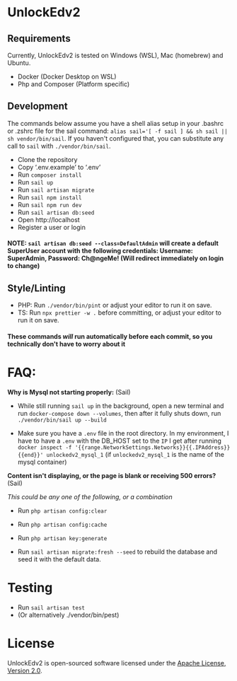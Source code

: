 # UnlockEdv2

## Requirements

Currently, UnlockEdv2 is tested on Windows (WSL), Mac (homebrew) and Ubuntu.

-   Docker (Docker Desktop on WSL)
-   Php and Composer (Platform specific)

## Development

The commands below assume you have a shell alias setup in your .bashrc or .zshrc file for the sail command: `alias sail='[ -f sail ] && sh sail || sh vendor/bin/sail`. If you haven't configured that, you can substitute any call to `sail` with `./vendor/bin/sail`.

-   Clone the repository
-   Copy ‘.env.example’ to ‘.env’
-   Run `composer install`
-   Run `sail up`
-   Run `sail artisan migrate`
-   Run `sail npm install`
-   Run `sail npm run dev`
-   Run `sail artisan db:seed`
-   Open http://localhost
-   Register a user or login

#### NOTE: `sail artisan db:seed --class=DefaultAdmin` will create a default SuperUser account with the following credentials: Username: SuperAdmin, Password: Ch@ngeMe! (Will redirect immediately on login to change)

## Style/Linting

-   PHP: Run `./vendor/bin/pint` or adjust your editor to run it on save.
-   TS: Run `npx prettier -w .` before committing, or adjust your editor to run it on save.

#### These commands _will_ run automatically before each commit, so you technically don't have to worry about it

# FAQ:

**Why is Mysql not starting properly:** (Sail)

-   While still running `sail up` in the background, open a new terminal and run `docker-compose down --volumes`, then after it fully shuts down, run `./vendor/bin/sail up --build`

-   Make sure you have a `.env` file in the root directory. In my environment, I have to have a `.env` with the DB_HOST set to the `IP` I get after running `docker inspect -f '{{range.NetworkSettings.Networks}}{{.IPAddress}}{{end}}' unlockedv2_mysql_1` (if `unlockedv2_mysql_1` is the name of the mysql container)

**Content isn't displaying, or the page is blank or receiving 500 errors?** (Sail)

_This could be any one of the following, or a combination_

-   Run `php artisan config:clear`
-   Run `php artisan config:cache`

-   Run `php artisan key:generate`

-   Run `sail artisan migrate:fresh --seed` to rebuild the database and seed it with the default data.

# Testing

-   Run `sail artisan test`
-   (Or alternatively ./vendor/bin/pest)

# License

UnlockEdv2 is open-sourced software licensed under the [Apache License, Version 2.0](https://opensource.org/license/apache-2-0/).
